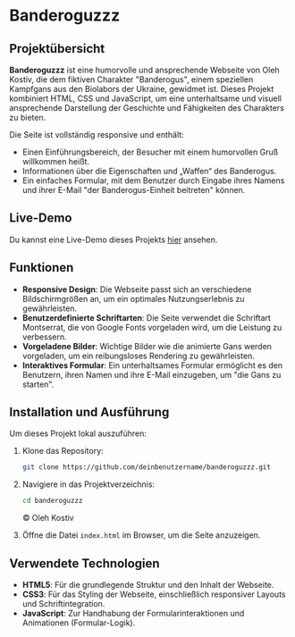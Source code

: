 # Banderoguzzz

## Projektübersicht
**Banderoguzzz** ist eine humorvolle und ansprechende Webseite von Oleh Kostiv, die dem fiktiven Charakter "Banderogus", einem speziellen Kampfgans aus den Biolabors der Ukraine, gewidmet ist. Dieses Projekt kombiniert HTML, CSS und JavaScript, um eine unterhaltsame und visuell ansprechende Darstellung der Geschichte und Fähigkeiten des Charakters zu bieten.

Die Seite ist vollständig responsive und enthält:
- Einen Einführungsbereich, der Besucher mit einem humorvollen Gruß willkommen heißt.
- Informationen über die Eigenschaften und „Waffen“ des Banderogus.
- Ein einfaches Formular, mit dem Benutzer durch Eingabe ihres Namens und ihrer E-Mail "der Banderogus-Einheit beitreten" können.

## Live-Demo
Du kannst eine Live-Demo dieses Projekts [hier](#) ansehen.

## Funktionen
- **Responsive Design**: Die Webseite passt sich an verschiedene Bildschirmgrößen an, um ein optimales Nutzungserlebnis zu gewährleisten.
- **Benutzerdefinierte Schriftarten**: Die Seite verwendet die Schriftart Montserrat, die von Google Fonts vorgeladen wird, um die Leistung zu verbessern.
- **Vorgeladene Bilder**: Wichtige Bilder wie die animierte Gans werden vorgeladen, um ein reibungsloses Rendering zu gewährleisten.
- **Interaktives Formular**: Ein unterhaltsames Formular ermöglicht es den Benutzern, ihren Namen und ihre E-Mail einzugeben, um "die Gans zu starten".

## Installation und Ausführung
Um dieses Projekt lokal auszuführen:
1. Klone das Repository:
    ```bash
    git clone https://github.com/deinbenutzername/banderoguzzz.git
    ```
2. Navigiere in das Projektverzeichnis:
    ```bash
    cd banderoguzzz
    ```

    © Oleh Kostiv
3. Öffne die Datei `index.html` im Browser, um die Seite anzuzeigen.

## Verwendete Technologien
- **HTML5**: Für die grundlegende Struktur und den Inhalt der Webseite.
- **CSS3**: Für das Styling der Webseite, einschließlich responsiver Layouts und Schriftintegration.
- **JavaScript**: Zur Handhabung der Formularinteraktionen und Animationen (Formular-Logik).
